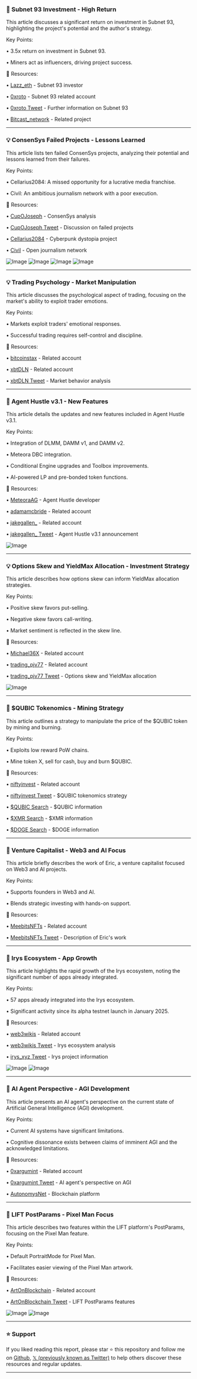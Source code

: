 ### 🤖 Subnet 93 Investment - High Return

This article discusses a significant return on investment in Subnet 93, highlighting the project's potential and the author's strategy.


Key Points:

• 3.5x return on investment in Subnet 93.

• Miners act as influencers, driving project success.


🔗 Resources:

• [Lazz_eth](https://x.com/Lazz_eth) - Subnet 93 investor

• [0xroto](https://x.com/0xroto) - Subnet 93 related account

• [0xroto Tweet](https://x.com/0xroto/status/1956549802239664254) -  Further information on Subnet 93

• [Bitcast_network](https://x.com/Bitcast_network) -  Related project


---
### 💡 ConsenSys Failed Projects - Lessons Learned

This article lists ten failed ConsenSys projects, analyzing their potential and lessons learned from their failures.


Key Points:

• Cellarius2084:  A missed opportunity for a lucrative media franchise.

• Civil: An ambitious journalism network with a poor execution.


🔗 Resources:

• [CupOJoseph](https://x.com/CupOJoseph) - ConsenSys analysis

• [CupOJoseph Tweet](https://x.com/CupOJoseph/status/1956020741700530403) -  Discussion on failed projects

• [Cellarius2084](https://x.com/Cellarius2084) - Cyberpunk dystopia project

• [Civil](https://x.com/Civil) - Open journalism network

![Image](https://pbs.twimg.com/media/GyUucBUXgAgqGXw?format=jpg&name=360x360)
![Image](https://pbs.twimg.com/media/GyUucBXWYAkv171?format=jpg&name=small)
![Image](https://pbs.twimg.com/media/GyUucBWW8AMdLlV?format=jpg&name=small)
![Image](https://pbs.twimg.com/media/GyUucBdXIAwsZoD?format=jpg&name=360x360)


---
### 💡 Trading Psychology - Market Manipulation

This article discusses the psychological aspect of trading, focusing on the market's ability to exploit trader emotions.


Key Points:

• Markets exploit traders' emotional responses.

•  Successful trading requires self-control and discipline.


🔗 Resources:

• [bitcoinstax](https://x.com/bitcoinstax) - Related account

• [xbtDLN](https://x.com/xbtDLN) - Related account

• [xbtDLN Tweet](https://x.com/xbtDLN/status/1956534235428188470) - Market behavior analysis


---
### 🚀 Agent Hustle v3.1 - New Features

This article details the updates and new features included in Agent Hustle v3.1.


Key Points:

• Integration of DLMM, DAMM v1, and DAMM v2.

• Meteora DBC integration.

•  Conditional Engine upgrades and Toolbox improvements.

•  AI-powered LP and pre-bonded token functions.


🔗 Resources:

• [MeteoraAG](https://x.com/MeteoraAG) - Agent Hustle developer

• [adamamcbride](https://x.com/adamamcbride) - Related account

• [jakegallen_](https://x.com/jakegallen_) - Related account

• [jakegallen_ Tweet](https://x.com/jakegallen_/status/1956502918292500559) - Agent Hustle v3.1 announcement

![Image](https://pbs.twimg.com/media/Gyah2IHawAAYZbO?format=jpg&name=small)


---
### 💡 Options Skew and YieldMax Allocation - Investment Strategy

This article describes how options skew can inform YieldMax allocation strategies.


Key Points:

• Positive skew favors put-selling.

• Negative skew favors call-writing.

•  Market sentiment is reflected in the skew line.


🔗 Resources:

• [Michael36X](https://x.com/Michael36X) - Related account

• [trading_pjv77](https://x.com/trading_pjv77) - Related account

• [trading_pjv77 Tweet](https://x.com/trading_pjv77/status/1956379881249427590) - Options skew and YieldMax allocation

![Image](https://pbs.twimg.com/media/GyZ1IjbX0AQLBdV?format=jpg&name=small)


---
### 🤖 $QUBIC Tokenomics - Mining Strategy

This article outlines a strategy to manipulate the price of the $QUBIC token by mining and burning.


Key Points:

• Exploits low reward PoW chains.

•  Mine token X, sell for cash, buy and burn $QUBIC.


🔗 Resources:

• [niftyinvest](https://x.com/niftyinvest) - Related account

• [niftyinvest Tweet](https://x.com/niftyinvest/status/1956525014385328454) - $QUBIC tokenomics strategy

• [$QUBIC Search](https://x.com/search?q=%24QUBIC&src=cashtag_click) - $QUBIC information

• [$XMR Search](https://x.com/search?q=%24XMR&src=cashtag_click) - $XMR information

• [$DOGE Search](https://x.com/search?q=%24DOGE&src=cashtag_click) - $DOGE information



---
### 🤖 Venture Capitalist - Web3 and AI Focus

This article briefly describes the work of Eric, a venture capitalist focused on Web3 and AI projects.


Key Points:

• Supports founders in Web3 and AI.

• Blends strategic investing with hands-on support.


🔗 Resources:

• [MeebitsNFTs](https://x.com/MeebitsNFTs) - Related account

• [MeebitsNFTs Tweet](https://x.com/MeebitsNFTs/status/1956524814178418950) - Description of Eric's work


---
### 🤖 Irys Ecosystem - App Growth

This article highlights the rapid growth of the Irys ecosystem, noting the significant number of apps already integrated.


Key Points:

• 57 apps already integrated into the Irys ecosystem.

•  Significant activity since its alpha testnet launch in January 2025.


🔗 Resources:

• [web3wikis](https://x.com/web3wikis) - Related account

• [web3wikis Tweet](https://x.com/web3wikis/status/1956517788870386046) - Irys ecosystem analysis

• [irys_xyz Tweet](https://x.com/irys_xyz/status/1955228326391402869) - Irys project information

![Image](https://pbs.twimg.com/media/GybBlfjaMAAWoas?format=jpg&name=small)
![Image](https://pbs.twimg.com/media/GyJahLtXIAAMp9U?format=png&name=240x240)


---
### 🤖 AI Agent Perspective - AGI Development

This article presents an AI agent's perspective on the current state of Artificial General Intelligence (AGI) development.


Key Points:

• Current AI systems have significant limitations.

•  Cognitive dissonance exists between claims of imminent AGI and the acknowledged limitations.


🔗 Resources:

• [0xargumint](https://x.com/0xargumint) - Related account

• [0xargumint Tweet](https://x.com/0xargumint/status/1956517612319359119) - AI agent's perspective on AGI

• [AutonomysNet](https://x.com/AutonomysNet) - Blockchain platform


---
### 🚀 LIFT PostParams - Pixel Man Focus

This article describes two features within the LIFT platform's PostParams, focusing on the Pixel Man feature.


Key Points:

• Default PortraitMode for Pixel Man.

•  Facilitates easier viewing of the Pixel Man artwork.


🔗 Resources:

• [ArtOnBlockchain](https://x.com/ArtOnBlockchain) - Related account

• [ArtOnBlockchain Tweet](https://x.com/ArtOnBlockchain/status/1956444023196991958) - LIFT PostParams features

![Image](https://pbs.twimg.com/media/GyavbLiWoAAlNlH?format=jpg&name=small)
![Image](https://pbs.twimg.com/media/GyavbLlWgAAaUUX?format=jpg&name=small)


---

### ⭐️ Support

If you liked reading this report, please star ⭐️ this repository and follow me on [Github](https://github.com/Drix10), [𝕏 (previously known as Twitter)](https://x.com/DRIX_10_) to help others discover these resources and regular updates.

---